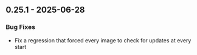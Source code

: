 ## 0.25.1 - 2025-06-28

### Bug Fixes

* Fix a regression that forced every image to check for updates at every start

